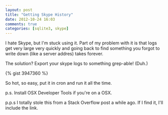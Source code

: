 ```yaml
---
layout: post
title: "Getting Skype History"
date: 2012-10-24 16:03
comments: true
categories: [sqlite3, skype]
---
```


I hate Skype, but I'm stuck using it.  Part of my problem with it is that logs get very large very quickly and going back to find something you forgot to write down (like a server addres) takes forever.  

The solution?  Export your skype logs to something grep-able! (Duh.)  

{% gist 3947360 %}

So hot, so easy, put it in cron and run it all the time.

p.s. Install OSX Developer Tools if you're on a OSX.

p.p.s I totally stole this from a Stack Overflow post a while ago.  If I find it, I'll include the link.
